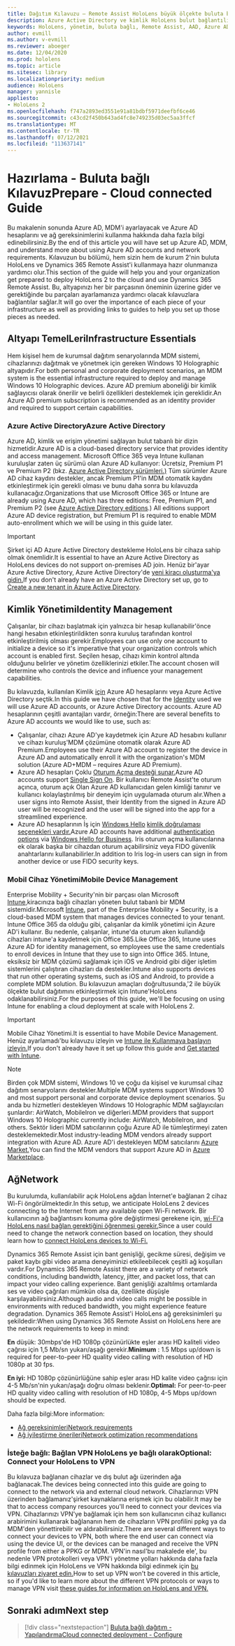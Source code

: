 ```yaml
---
title: Dağıtım Kılavuzu – Remote Assist HoloLens büyük ölçekte buluta bağlı ve 2 dağıtım - Hazırlama
description: Azure Active Directory ve kimlik HoloLens bulut bağlantılı ağ üzerinden cihaz kaydetmeye hazırlanmayı öğrenin.
keywords: HoloLens, yönetim, buluta bağlı, Remote Assist, AAD, Azure AD, MDM, Mobil Cihaz Yönetimi
author: evmill
ms.author: v-evmill
ms.reviewer: aboeger
ms.date: 12/04/2020
ms.prod: hololens
ms.topic: article
ms.sitesec: library
ms.localizationpriority: medium
audience: HoloLens
manager: yannisle
appliesto:
- HoloLens 2
ms.openlocfilehash: f747a2893ed3551e91a81bdbf5971deefbf6ce46
ms.sourcegitcommit: c43cd2f450b643ad4fc8e749235d03ec5aa3ffcf
ms.translationtype: MT
ms.contentlocale: tr-TR
ms.lasthandoff: 07/12/2021
ms.locfileid: "113637141"
---
```

# <a name="prepare---cloud-connected-guide"></a><span data-ttu-id="45f16-104">Hazırlama - Buluta bağlı Kılavuz</span><span class="sxs-lookup"><span data-stu-id="45f16-104">Prepare - Cloud connected Guide</span></span>

<span data-ttu-id="45f16-105">Bu makalenin sonunda Azure AD, MDM'i ayarlayacak ve Azure AD hesaplarını ve ağ gereksinimlerini kullanma hakkında daha fazla bilgi edinebilirsiniz.</span><span class="sxs-lookup"><span data-stu-id="45f16-105">By the end of this article you will have set up Azure AD, MDM, and understand more about using Azure AD accounts and network requirements.</span></span> <span data-ttu-id="45f16-106">Kılavuzun bu bölümü, hem sizin hem de kurum 2'nin buluta HoloLens ve Dynamics 365 Remote Assist'i kullanmaya hazır olunmanıza yardımcı olur.</span><span class="sxs-lookup"><span data-stu-id="45f16-106">This section of the guide will help you and your organization get prepared to deploy HoloLens 2 to the cloud and use Dynamics 365 Remote Assist.</span></span> <span data-ttu-id="45f16-107">Bu, altyapınızı her bir parçasının öneminin üzerine gider ve gerektiğinde bu parçaları ayarlamanıza yardımcı olacak kılavuzlara bağlantılar sağlar.</span><span class="sxs-lookup"><span data-stu-id="45f16-107">It will go over the importance of each piece of your infrastructure as well as providing links to guides to help you set up those pieces as needed.</span></span>

## <a name="infrastructure-essentials"></a><span data-ttu-id="45f16-108">Altyapı TemelLeri</span><span class="sxs-lookup"><span data-stu-id="45f16-108">Infrastructure Essentials</span></span>

<span data-ttu-id="45f16-109">Hem kişisel hem de kurumsal dağıtım senaryolarında MDM sistemi, cihazlarınızı dağıtmak ve yönetmek için gereken Windows 10 Holographic altyapıdır.</span><span class="sxs-lookup"><span data-stu-id="45f16-109">For both personal and corporate deployment scenarios, an MDM system is the essential infrastructure required to deploy and manage Windows 10 Holographic devices.</span></span> <span data-ttu-id="45f16-110">Azure AD premium aboneliği bir kimlik sağlayıcısı olarak önerilir ve belirli özellikleri desteklemek için gereklidir.</span><span class="sxs-lookup"><span data-stu-id="45f16-110">An Azure AD premium subscription is recommended as an identity provider and required to support certain capabilities.</span></span>

### <a name="azure-active-directory"></a><span data-ttu-id="45f16-111">Azure Active Directory</span><span class="sxs-lookup"><span data-stu-id="45f16-111">Azure Active Directory</span></span>

<span data-ttu-id="45f16-112">Azure AD, kimlik ve erişim yönetimi sağlayan bulut tabanlı bir dizin hizmetidir.</span><span class="sxs-lookup"><span data-stu-id="45f16-112">Azure AD is a cloud-based directory service that provides identity and access management.</span></span> <span data-ttu-id="45f16-113">Microsoft Office 365 veya Intune kullanan kuruluşlar zaten üç sürümü olan Azure AD kullanıyor: Ücretsiz, Premium P1 ve Premium P2 (bkz. [Azure Active Directory sürümleri.)](https://azure.microsoft.com/documentation/articles/active-directory-editions) Tüm sürümler Azure AD cihaz kaydını destekler, ancak Premium P1'in MDM otomatik kaydını etkinleştirmek için gerekli olması ve bunu daha sonra bu kılavuzda kullanacağız.</span><span class="sxs-lookup"><span data-stu-id="45f16-113">Organizations that use Microsoft Office 365 or Intune are already using Azure AD, which has three editions: Free, Premium P1, and Premium P2 (see [Azure Active Directory editions](https://azure.microsoft.com/documentation/articles/active-directory-editions).) All editions support Azure AD device registration, but Premium P1 is required to enable MDM auto-enrollment which we will be using in this guide later.</span></span>

> [!IMPORTANT]
> <span data-ttu-id="45f16-114">Şirket içi AD Azure Active Directory destekleme HoloLens bir cihaza sahip olmak önemlidir.</span><span class="sxs-lookup"><span data-stu-id="45f16-114">It is essential to have an Azure Active Directory as HoloLens devices do not support on-premises AD join.</span></span> <span data-ttu-id="45f16-115">Henüz bir&#39;ayar Azure Active Directory, Azure Active Directory'de [yeni kiracı oluşturma'ya gidin.](https://docs.microsoft.com/azure/active-directory/fundamentals/active-directory-access-create-new-tenant)</span><span class="sxs-lookup"><span data-stu-id="45f16-115">If you don&#39;t already have an Azure Active Directory set up, go to [Create a new tenant in Azure Active Directory](https://docs.microsoft.com/azure/active-directory/fundamentals/active-directory-access-create-new-tenant).</span></span>

## <a name="identity-management"></a><span data-ttu-id="45f16-116">Kimlik Yönetimi</span><span class="sxs-lookup"><span data-stu-id="45f16-116">Identity Management</span></span>

<span data-ttu-id="45f16-117">Çalışanlar, bir cihazı başlatmak için yalnızca bir hesap kullanabilir&#39;önce hangi hesabın etkinleştirildikten sonra kuruluş tarafından kontrol etkinleştirilmiş olması gerekir.</span><span class="sxs-lookup"><span data-stu-id="45f16-117">Employees can use only one account to initialize a device so it&#39;s imperative that your organization controls which account is enabled first.</span></span> <span data-ttu-id="45f16-118">Seçilen hesap, cihazı kimin kontrol altında olduğunu belirler ve yönetim özelliklerinizi etkiler.</span><span class="sxs-lookup"><span data-stu-id="45f16-118">The account chosen will determine who controls the device and influence your management capabilities.</span></span>

<span data-ttu-id="45f16-119">Bu kılavuzda, kullanılan Kimlik [için](/hololens/hololens-identity) Azure AD hesaplarını veya Azure Active Directory seçtik.</span><span class="sxs-lookup"><span data-stu-id="45f16-119">In this guide we have chosen that for the [Identity](/hololens/hololens-identity) used we will use Azure AD accounts, or Azure Active Directory accounts.</span></span> <span data-ttu-id="45f16-120">Azure AD hesaplarının çeşitli avantajları vardır, örneğin:</span><span class="sxs-lookup"><span data-stu-id="45f16-120">There are several benefits to Azure AD accounts we would like to use, such as:</span></span>

- <span data-ttu-id="45f16-121">Çalışanlar, cihazı Azure AD'ye kaydetmek için Azure AD hesabını kullanır ve cihazı kuruluş&#39;MDM çözümüne otomatik olarak Azure AD Premium.</span><span class="sxs-lookup"><span data-stu-id="45f16-121">Employees use their Azure AD account to register the device in Azure AD and automatically enroll it with the organization&#39;s MDM solution (Azure AD+MDM – requires Azure AD Premium).</span></span>
- <span data-ttu-id="45f16-122">Azure AD hesapları Çoklu [Oturum Açma desteği sunar.](/azure/active-directory/manage-apps/what-is-single-sign-on)</span><span class="sxs-lookup"><span data-stu-id="45f16-122">Azure AD accounts support [Single Sign On](/azure/active-directory/manage-apps/what-is-single-sign-on).</span></span> <span data-ttu-id="45f16-123">Bir kullanıcı Remote Assist'te oturum açınca, oturum açık Olan Azure AD kullanıcıdan gelen kimliği tanınır ve kullanıcı kolaylaştırılmış bir deneyim için uygulamada oturum alır.</span><span class="sxs-lookup"><span data-stu-id="45f16-123">When a user signs into Remote Assist, their Identity from the signed in Azure AD user will be recognized and the user will be signed into the app for a streamlined experience.</span></span>
- <span data-ttu-id="45f16-124">Azure AD hesaplarının İş için [Windows Hello](/hololens/hololens-identity) [kimlik doğrulaması seçenekleri vardır.](/windows/security/identity-protection/hello-for-business/hello-identity-verification)</span><span class="sxs-lookup"><span data-stu-id="45f16-124">Azure AD accounts have additional [authentication options](/hololens/hololens-identity) via [Windows Hello for Business](/windows/security/identity-protection/hello-for-business/hello-identity-verification).</span></span> <span data-ttu-id="45f16-125">Iris oturum açma kullanıcılarına ek olarak başka bir cihazdan oturum açabilirsiniz veya FIDO güvenlik anahtarlarını kullanabilirler.</span><span class="sxs-lookup"><span data-stu-id="45f16-125">In addition to Iris log-in users can sign in from another device or use FIDO security keys.</span></span>

### <a name="mobile-device-management"></a><span data-ttu-id="45f16-126">Mobil Cihaz Yönetimi</span><span class="sxs-lookup"><span data-stu-id="45f16-126">Mobile Device Management</span></span>

<span data-ttu-id="45f16-127">Enterprise Mobility + Security'nin bir parçası olan Microsoft [Intune,](/mem/intune/fundamentals/what-is-intune)kiracınıza bağlı cihazları yöneten bulut tabanlı bir MDM sistemidir.</span><span class="sxs-lookup"><span data-stu-id="45f16-127">Microsoft [Intune](/mem/intune/fundamentals/what-is-intune), part of the Enterprise Mobility + Security, is a cloud-based MDM system that manages devices connected to your tenant.</span></span> <span data-ttu-id="45f16-128">Intune Office 365 da olduğu gibi, çalışanlar da kimlik yönetimi için Azure AD'i kullanır. Bu nedenle, çalışanlar, intune'da oturum aken kullandığı cihazları intune'a kaydetmek için Office 365.</span><span class="sxs-lookup"><span data-stu-id="45f16-128">Like Office 365, Intune uses Azure AD for identity management, so employees use the same credentials to enroll devices in Intune that they use to sign into Office 365.</span></span> <span data-ttu-id="45f16-129">Intune, eksiksiz bir MDM çözümü sağlamak için iOS ve Android gibi diğer işletim sistemlerini çalıştıran cihazları da destekler.</span><span class="sxs-lookup"><span data-stu-id="45f16-129">Intune also supports devices that run other operating systems, such as iOS and Android, to provide a complete MDM solution.</span></span> <span data-ttu-id="45f16-130">Bu kılavuzun amaçları doğrultusunda,&#39;2 ile büyük ölçekte bulut dağıtımını etkinleştirmek için Intune'HoloLens odaklanabilirsiniz.</span><span class="sxs-lookup"><span data-stu-id="45f16-130">For the purposes of this guide, we&#39;ll be focusing on using Intune for enabling a cloud deployment at scale with HoloLens 2.</span></span>

> [!IMPORTANT]
> <span data-ttu-id="45f16-131">Mobile Cihaz Yönetimi.</span><span class="sxs-lookup"><span data-stu-id="45f16-131">It is essential to have Mobile Device Management.</span></span> <span data-ttu-id="45f16-132">Henüz ayarlamadı&#39;bu kılavuzu izleyin ve [Intune ile Kullanmaya başlayın izleyin.](/mem/intune/fundamentals/free-trial-sign-up)</span><span class="sxs-lookup"><span data-stu-id="45f16-132">If you don&#39;t already have it set up follow this guide and [Get started with Intune](/mem/intune/fundamentals/free-trial-sign-up).</span></span>

> [!NOTE]
> <span data-ttu-id="45f16-133">Birden çok MDM sistemi, Windows 10 ve çoğu da kişisel ve kurumsal cihaz dağıtım senaryolarını destekler.</span><span class="sxs-lookup"><span data-stu-id="45f16-133">Multiple MDM systems support Windows 10 and most support personal and corporate device deployment scenarios.</span></span> <span data-ttu-id="45f16-134">Şu anda bu hizmetleri destekleyen Windows 10 Holographic MDM sağlayıcıları şunlardır: AirWatch, MobileIron ve diğerleri.</span><span class="sxs-lookup"><span data-stu-id="45f16-134">MDM providers that support Windows 10 Holographic currently include: AirWatch, MobileIron, and others.</span></span> <span data-ttu-id="45f16-135">Sektör lideri MDM satıcılarının çoğu Azure AD ile tümleştirmeyi zaten desteklemektedir.</span><span class="sxs-lookup"><span data-stu-id="45f16-135">Most industry-leading MDM vendors already support integration with Azure AD.</span></span> <span data-ttu-id="45f16-136">Azure AD'i destekleyen MDM satıcılarını [Azure Market.](https://azure.microsoft.com/marketplace/)</span><span class="sxs-lookup"><span data-stu-id="45f16-136">You can find the MDM vendors that support Azure AD in [Azure Marketplace](https://azure.microsoft.com/marketplace/).</span></span>

## <a name="network"></a><span data-ttu-id="45f16-137">Ağ</span><span class="sxs-lookup"><span data-stu-id="45f16-137">Network</span></span>

<span data-ttu-id="45f16-138">Bu kurulumda, kullanılabilir açık HoloLens ağdan İnternet'e bağlanan 2 cihaz Wi-Fi öngörülmektedir.</span><span class="sxs-lookup"><span data-stu-id="45f16-138">In this setup, we anticipate HoloLens 2 devices connecting to the Internet from any available open Wi-Fi network.</span></span> <span data-ttu-id="45f16-139">Bir kullanıcının ağ bağlantısını konuma göre değiştirmesi gerekene için, [wi-Fi'a HoloLens nasıl bağlan gerektiğini öğrenmesi gerekir.](/hololens/hololens-network)</span><span class="sxs-lookup"><span data-stu-id="45f16-139">Since a user could need to change the network connection based on location, they should learn how to [connect HoloLens devices to Wi-Fi.](/hololens/hololens-network)</span></span>

<span data-ttu-id="45f16-140">Dynamics 365 Remote Assist için bant genişliği, gecikme süresi, değişim ve paket kaybı gibi video arama deneyiminizi etkileebilecek çeşitli ağ koşulları vardır.</span><span class="sxs-lookup"><span data-stu-id="45f16-140">For Dynamics 365 Remote Assist there are a variety of network conditions, including bandwidth, latency, jitter, and packet loss, that can impact your video calling experience.</span></span> <span data-ttu-id="45f16-141">Bant genişliği azaltılmış ortamlarda ses ve video çağrıları mümkün olsa da, özellikte düşüşle karşılayabilirsiniz.</span><span class="sxs-lookup"><span data-stu-id="45f16-141">Although audio and video calls might be possible in environments with reduced bandwidth, you might experience feature degradation.</span></span> <span data-ttu-id="45f16-142">Dynamics 365 Remote Assist'i HoloLens ağ gereksinimleri şu şekildedir:</span><span class="sxs-lookup"><span data-stu-id="45f16-142">When using Dynamics 365 Remote Assist on HoloLens here are the network requirements to keep in mind:</span></span>

<span data-ttu-id="45f16-143">**En** düşük: 30mbps'de HD 1080p çözünürlükte eşler arası HD kaliteli video çağrısı için 1,5 Mb/sn yukarı/aşağı gerekir.</span><span class="sxs-lookup"><span data-stu-id="45f16-143">**Minimum** : 1.5 Mbps up/down is required for peer-to-peer HD quality video calling with resolution of HD 1080p at 30 fps.</span></span>

<span data-ttu-id="45f16-144">**En iyi:** HD 1080p çözünürlüğüne sahip eşler arası HD kalite video çağrısı için 4-5 Mb/sn'nin yukarı/aşağı doğru olması beklenir.</span><span class="sxs-lookup"><span data-stu-id="45f16-144">**Optimal:** For peer-to-peer HD quality video calling with resolution of HD 1080p, 4-5 Mbps up/down should be expected.</span></span>

<span data-ttu-id="45f16-145">Daha fazla bilgi:</span><span class="sxs-lookup"><span data-stu-id="45f16-145">More information:</span></span>

- [<span data-ttu-id="45f16-146">Ağ gereksinimleri</span><span class="sxs-lookup"><span data-stu-id="45f16-146">Network requirements</span></span>](/dynamics365/mixed-reality/remote-assist/requirements#network-requirements)
- [<span data-ttu-id="45f16-147">Ağ iyileştirme önerileri</span><span class="sxs-lookup"><span data-stu-id="45f16-147">Network optimization recommendations</span></span>](/dynamics365/mixed-reality/remote-assist/requirements#dynamics-365-remote-assist-hololens)

### <a name="optional-connect-your-hololens-to-vpn"></a><span data-ttu-id="45f16-148">İsteğe bağlı: Bağlan VPN HoloLens ye bağlı olarak</span><span class="sxs-lookup"><span data-stu-id="45f16-148">Optional: Connect your HoloLens to VPN</span></span>

<span data-ttu-id="45f16-149">Bu kılavuza bağlanan cihazlar ve dış bulut ağı üzerinden ağa bağlanacak.</span><span class="sxs-lookup"><span data-stu-id="45f16-149">The devices being connected into this guide are going to connect to the network via and external cloud network.</span></span> <span data-ttu-id="45f16-150">Cihazlarınızı VPN üzerinden bağlamanız&#39;şirket kaynaklarına erişmek için bu olabilir.</span><span class="sxs-lookup"><span data-stu-id="45f16-150">It may be that to access company resources you&#39;ll need to connect your devices via VPN.</span></span> <span data-ttu-id="45f16-151">Cihazlarınızı VPN'ye bağlamak için hem son kullanıcının cihaz kullanıcı arabirimini kullanarak bağlananın hem de cihazların VPN profilini ppkg ya da MDM'den yönettirebilir ve aldırabilirsiniz.</span><span class="sxs-lookup"><span data-stu-id="45f16-151">There are several different ways to connect your devices to VPN, both where the end user can connect via using the device UI, or the devices can be managed and receive the VPN profile from either a PPKG or MDM.</span></span> <span data-ttu-id="45f16-152">VPN'in nasıl&#39;bu makalede ele&#39;, bu nedenle VPN protokolleri veya VPN'i yönetme yolları hakkında daha fazla bilgi edinmek için HoloLens ve VPN hakkında bilgi edinmek için [bu kılavuzları ziyaret edin.](/hololens/hololens-network#vpn)</span><span class="sxs-lookup"><span data-stu-id="45f16-152">How to set up VPN won&#39;t be covered in this article, so if you&#39;d like to learn more about the different VPN protocols or ways to manage VPN visit [these guides for information on HoloLens and VPN.](/hololens/hololens-network#vpn)</span></span>

## <a name="next-step"></a><span data-ttu-id="45f16-153">Sonraki adım</span><span class="sxs-lookup"><span data-stu-id="45f16-153">Next step</span></span>

> [!div class="nextstepaction"]
> [<span data-ttu-id="45f16-154">Buluta bağlı dağıtım - Yapılandırma</span><span class="sxs-lookup"><span data-stu-id="45f16-154">Cloud connected deployment - Configure</span></span>](hololens2-cloud-connected-configure.md)
